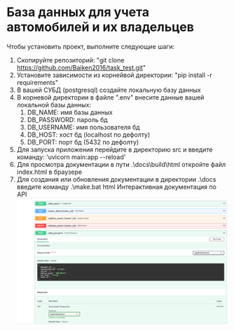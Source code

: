# База данных для учета автомобилей и их владельцев

Чтобы установить проект, выполните следующие шаги:

1. Скопируйте репозиторий: "git clone https://github.com/Baiken2016/task_test.git"
2. Установите зависимости из корнейвой директории: "pip install -r requirements"
3. В вашей СУБД (postgresql) создайте локальную базу данных
4. В корневой директории в файле ".env" внесите данные вашей локальной базы данных:
    1. DB_NAME: имя базы данных
    2. DB_PASSWORD: пароль бд
    3. DB_USERNAME: имя пользователя бд
    4. DB_HOST: xост бд (localhost по дефолту)
   5. DB_PORT: порт бд (5432 по дефолту)
5. Для запуска приложения перейдите в директорию src и введите команду: 'uvicorn main:app --reload'
6. Для просмотра документации в пути .\docs\build\html откройте файл index.html в браузере
7. Для создания или обновления документации в директории .\docs введите команду .\make.bat html
Интерактивная документация по API
![img.png](img.png)